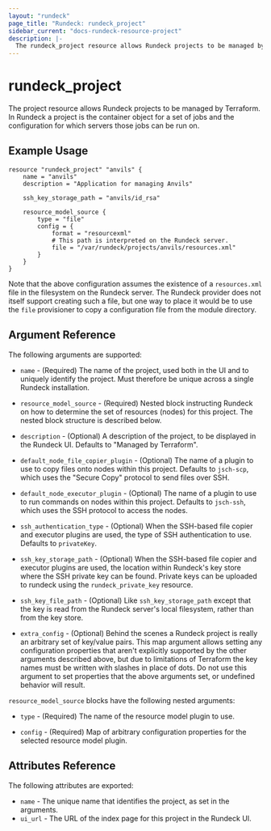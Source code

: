 ```yaml
---
layout: "rundeck"
page_title: "Rundeck: rundeck_project"
sidebar_current: "docs-rundeck-resource-project"
description: |-
  The rundeck_project resource allows Rundeck projects to be managed by Terraform.
---
```


# rundeck\_project

The project resource allows Rundeck projects to be managed by Terraform. In Rundeck a project
is the container object for a set of jobs and the configuration for which servers those jobs
can be run on.

## Example Usage

```
resource "rundeck_project" "anvils" {
    name = "anvils"
    description = "Application for managing Anvils"

    ssh_key_storage_path = "anvils/id_rsa"

    resource_model_source {
        type = "file"
        config = {
            format = "resourcexml"
            # This path is interpreted on the Rundeck server.
            file = "/var/rundeck/projects/anvils/resources.xml"
        }
    }
}
```

Note that the above configuration assumes the existence of a ``resources.xml`` file in the
filesystem on the Rundeck server. The Rundeck provider does not itself support creating such a file,
but one way to place it would be to use the ``file`` provisioner to copy a configuration file
from the module directory.

## Argument Reference

The following arguments are supported:

* `name` - (Required) The name of the project, used both in the UI and to uniquely identify
  the project. Must therefore be unique across a single Rundeck installation.

* `resource_model_source` - (Required) Nested block instructing Rundeck on how to determine the
  set of resources (nodes) for this project. The nested block structure is described below.

* `description` - (Optional) A description of the project, to be displayed in the Rundeck UI.
  Defaults to "Managed by Terraform".

* `default_node_file_copier_plugin` - (Optional) The name of a plugin to use to copy files onto
  nodes within this project. Defaults to `jsch-scp`, which uses the "Secure Copy" protocol
  to send files over SSH.

* `default_node_executor_plugin` - (Optional) The name of a plugin to use to run commands on
  nodes within this project. Defaults to `jsch-ssh`, which uses the SSH protocol to access the
  nodes.

* `ssh_authentication_type` - (Optional) When the SSH-based file copier and executor plugins are
  used, the type of SSH authentication to use. Defaults to `privateKey`.

* `ssh_key_storage_path` - (Optional) When the SSH-based file copier and executor plugins are
  used, the location within Rundeck's key store where the SSH private key can be found. Private
  keys can be uploaded to rundeck using the `rundeck_private_key` resource.

* `ssh_key_file_path` - (Optional) Like `ssh_key_storage_path` except that the key is read from
  the Rundeck server's local filesystem, rather than from the key store.

* `extra_config` - (Optional) Behind the scenes a Rundeck project is really an arbitrary set of
  key/value pairs. This map argument allows setting any configuration properties that aren't
  explicitly supported by the other arguments described above, but due to limitations of Terraform
  the key names must be written with slashes in place of dots. Do not use this argument to set
  properties that the above arguments set, or undefined behavior will result.

`resource_model_source` blocks have the following nested arguments:

* `type` - (Required) The name of the resource model plugin to use.

* `config` - (Required) Map of arbitrary configuration properties for the selected resource model
  plugin.

## Attributes Reference

The following attributes are exported:

* `name` - The unique name that identifies the project, as set in the arguments.
* `ui_url` - The URL of the index page for this project in the Rundeck UI.
